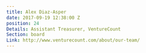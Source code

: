 ```yaml
---
title: Alex Diaz-Asper
date: 2017-09-19 12:38:00 Z
position: 24
Details: Assistant Treasurer, VentureCount
Section: board
Link: http://www.venturecount.com/about/our-team/
---
```


